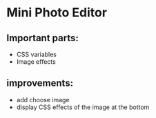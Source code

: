 # Mini Photo Editor
## Important parts:
- CSS variables
- Image effects

## improvements:
- add choose image
- display CSS effects of the image at the bottom

